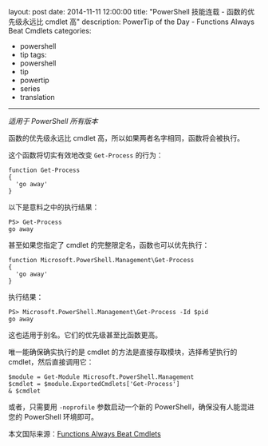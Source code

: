 ﻿layout: post
date: 2014-11-11 12:00:00
title: "PowerShell 技能连载 - 函数的优先级永远比 cmdlet 高"
description: PowerTip of the Day - Functions Always Beat Cmdlets
categories:
- powershell
- tip
tags:
- powershell
- tip
- powertip
- series
- translation
---
_适用于 PowerShell 所有版本_

函数的优先级永远比 cmdlet 高，所以如果两者名字相同，函数将会被执行。

这个函数将切实有效地改变 `Get-Process` 的行为：

    function Get-Process
    {
      'go away'
    } 

以下是意料之中的执行结果：

    PS> Get-Process
    go away 

甚至如果您指定了 cmdlet 的完整限定名，函数也可以优先执行：

    function Microsoft.PowerShell.Management\Get-Process
    {
      'go away'
    } 

执行结果：

    PS> Microsoft.PowerShell.Management\Get-Process -Id $pid 
    go away 

这也适用于别名。它们的优先级甚至比函数更高。

唯一能确保确实执行的是 cmdlet 的方法是直接存取模块，选择希望执行的 cmdlet，然后直接调用它：

    $module = Get-Module Microsoft.PowerShell.Management
    $cmdlet = $module.ExportedCmdlets['Get-Process'] 
    & $cmdlet   

或者，只需要用 `-noprofile` 参数启动一个新的 PowerShell，确保没有人能混进您的 PowerShell 环境即可。

<!--more-->
本文国际来源：[Functions Always Beat Cmdlets](http://powershell.com/cs/blogs/tips/archive/2014/11/11/functions-always-beat-cmdlets.aspx)
